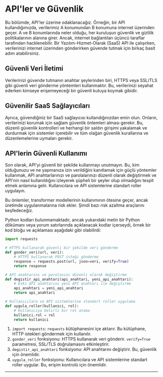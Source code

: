 # API'ler ve Güvenlik

Bu bölümde, API'ler üzerine odaklanacağız. Örneğin, bir API kullandığımızda, verilerimiz A konumundan B konumuna internet üzerinden geçer. A ve B konumlarında neler olduğu, her kuruluşun güvenlik ve gizlilik politikalarının alanına girer. Ancak, internet bağlantıları üçüncü taraflar tarafından hacklenebilir. Bir Yazılım-Hizmet-Olarak (SaaS) API ile çalışırken, verilerinizi internet üzerinden gönderirken güvende tutmak için birkaç basit adım atabilirsiniz.

## Güvenli Veri İletimi

Verilerinizi güvende tutmanın anahtar şeylerinden biri, HTTPS veya SSL/TLS gibi güvenli veri gönderme yöntemleri kullanmaktır. Bu, verilerinizi seyahat ederken kimseye erişemeyeceği bir güvenli kutuya koymak gibidir.

## Güvenilir SaaS Sağlayıcıları

Ayrıca, güvendiğiniz bir SaaS sağlayıcısı kullandığınızdan emin olun. Onların, verilerinizi korumak için sağlam güvenlik önlemleri alması gerekir. Bu, düzenli güvenlik kontrolleri ve herhangi bir saldırı girişimi yakalamak ve durdurmak için sistemler içerebilir ve tüm olağan güvenlik kurallarına ve düzenlemelerine uymaları gerekir.

## API'lerin Güvenli Kullanımı

Son olarak, API'yi güvenli bir şekilde kullanmayı unutmayın. Bu, kim olduğunuzu ve ne yapmanıza izin verildiğini kanıtlamak için güçlü yöntemler kullanmak, API anahtarlarınızı ve parolalarınızı düzenli olarak değiştirmek ve API'nin nasıl kullanıldığını izleyerek şüpheli bir şeyler olup olmadığını tespit etmek anlamına gelir. Kullanıcılara ve API sistemlerine standart roller uygulayın.

Bu önlemler, transformer modellerinin kullanımının ötesine geçer, ancak üretimde uygulanmalarına risk ekler. Şimdi bazı risk azaltma araçlarını keşfedeceğiz.

Python kodları bulunmamaktadır, ancak yukarıdaki metin bir Python dökümanı veya yorum satırlarında açıklanacak kodlar içerseydi, örnek bir kod bloğu ve açıklaması aşağıdaki gibi olabilirdi:

```python
import requests

# HTTPS kullanarak güvenli bir şekilde veri gönderme
def gonder_veri(url, veri):
    # HTTPS kullanarak POST isteği gönderme
    response = requests.post(url, json=veri, verify=True)
    return response

# API anahtarını ve parolasını düzenli olarak değiştirme
def degistir_api_anahtari(api_anahtari, yeni_api_anahtari):
    # Eski API anahtarını yeni API anahtarı ile değiştirme
    api_anahtari = yeni_api_anahtari
    return api_anahtari

# Kullanıcılara ve API sistemlerine standart roller uygulama
def uygula_roller(kullanici, rol):
    # Kullanıcıya belirli bir rol atama
    kullanici.rol = rol
    return kullanici
```

1. `import requests`: `requests` kütüphanesini içe aktarır. Bu kütüphane, HTTP istekleri göndermek için kullanılır.
2. `gonder_veri` fonksiyonu: HTTPS kullanarak veri gönderir. `verify=True` parametresi, SSL/TLS doğrulamasını etkinleştirir.
3. `degistir_api_anahtari` fonksiyonu: API anahtarını değiştirir. Bu, güvenlik için önemlidir.
4. `uygula_roller` fonksiyonu: Kullanıcılara ve API sistemlerine standart roller uygular. Bu, erişim kontrolü için önemlidir.

---


